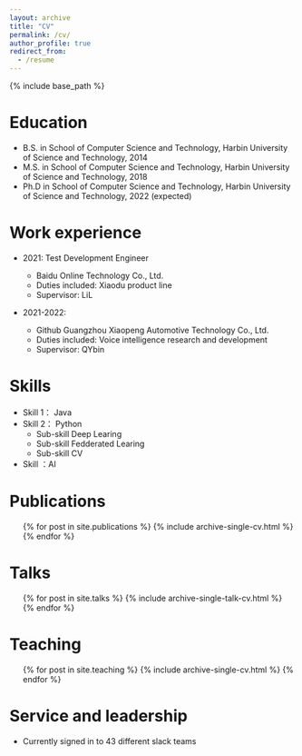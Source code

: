 ```yaml
---
layout: archive
title: "CV"
permalink: /cv/
author_profile: true
redirect_from:
  - /resume
---
```


{% include base_path %}

Education
======
* B.S. in School of Computer Science and Technology, Harbin University of Science and Technology, 2014
* M.S. in School of Computer Science and Technology, Harbin University of Science and Technology, 2018
* Ph.D in School of Computer Science and Technology, Harbin University of Science and Technology, 2022 (expected)

Work experience
======
* 2021: Test Development Engineer
  * Baidu Online Technology Co., Ltd.
  * Duties included: Xiaodu product line
  * Supervisor: LiL

* 2021-2022: 
  * Github Guangzhou Xiaopeng Automotive Technology Co., Ltd.
  * Duties included: Voice intelligence research and development
  * Supervisor: QYbin
  
Skills
======
* Skill 1： Java
* Skill 2： Python
  * Sub-skill Deep Learing
  * Sub-skill Fedderated Learing
  * Sub-skill CV
* Skill ：AI

Publications
======
  <ul>{% for post in site.publications %}
    {% include archive-single-cv.html %}
  {% endfor %}</ul>
  
Talks
======
  <ul>{% for post in site.talks %}
    {% include archive-single-talk-cv.html %}
  {% endfor %}</ul>
  
Teaching
======
  <ul>{% for post in site.teaching %}
    {% include archive-single-cv.html %}
  {% endfor %}</ul>
  
Service and leadership
======
* Currently signed in to 43 different slack teams
